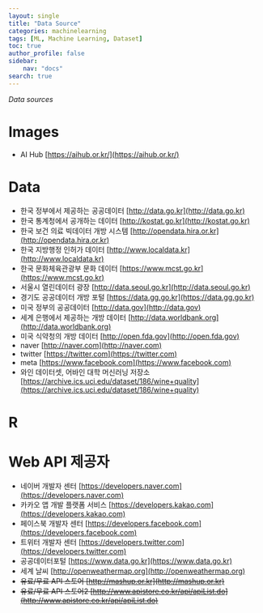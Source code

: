 ```yaml
---
layout: single
title: "Data Source"
categories: machinelearning
tags: [ML, Machine Learning, Dataset]
toc: true
author_profile: false
sidebar:
    nav: "docs"
search: true
---
```


*Data sources*

# Images
- AI Hub [https://aihub.or.kr/](https://aihub.or.kr/)

# Data
- 한국 정부에서 제공하는 공공데이터 [http://data.go.kr](http://data.go.kr)
- 한국 통계청에서 공개하는 데이터 [http://kostat.go.kr](http://kostat.go.kr)
- 한국 보건 의료 빅데이터 개방 시스템 [http://opendata.hira.or.kr](http://opendata.hira.or.kr)
- 한국 지방행정 인허가 데이터 [http://www.localdata.kr](http://www.localdata.kr)
- 한국 문화체육관광부 문화 데이터 [https://www.mcst.go.kr](https://www.mcst.go.kr)
- 서울시 열린데이터 광장 [http://data.seoul.go.kr](http://data.seoul.go.kr)
- 경기도 공공데이터 개방 포털 [https://data.gg.go.kr](https://data.gg.go.kr)
- 미국 정부의 공공데이터 [http://data.gov](http://data.gov)
- 세계 은행에서 제공하는 개방 데이터 [http://data.worldbank.org](http://data.worldbank.org)
- 미국 식약청의 개방 데이터 [http://open.fda.gov](http://open.fda.gov)
- naver [http://naver.com](http://naver.com)
- twitter [https://twitter.com](https://twitter.com)
- meta [https://www.facebook.com](https://www.facebook.com)
- 와인 데이터셋, 어바인 대학 머신러닝 저장소 [https://archive.ics.uci.edu/dataset/186/wine+quality](https://archive.ics.uci.edu/dataset/186/wine+quality)



# R

# Web API 제공자
- 네이버 개발자 센터 [https://developers.naver.com](https://developers.naver.com)
- 카카오 앱 개발 플랫폼 서비스 [https://developers.kakao.com](https://developers.kakao.com)
- 페이스북 개발자 센터 [https://developers.facebook.com](https://developers.facebook.com)
- 트위터 개발자 센터 [https://developers.twitter.com](https://developers.twitter.com)
- 공공데이터포털 [https://www.data.go.kr](https://www.data.go.kr)
- 세계 날씨 [http://openweathermap.org](http://openweathermap.org)
- ~~유료/무료 API 스토어 [http://mashup.or.kr](http://mashup.or.kr)~~
- ~~유료/무료 API 스토어2 [http://www.apistore.co.kr/api/apiList.do](http://www.apistore.co.kr/api/apiList.do)~~